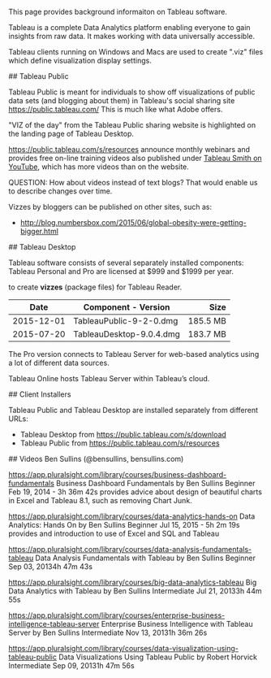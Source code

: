 This page provides background informaiton on Tableau software.

Tableau is a complete Data Analytics platform enabling everyone to gain
insights from raw data. It makes working with data universally accessible.

Tableau clients running on Windows and Macs are used to create ".viz" files which define visualization display settings.


<a id=“TableauPublic”>
## Tableau Public</a>

Tableau Public is meant for individuals to show off visualizations of public data sets
(and blogging about them) in Tableau's social sharing site
https://public.tableau.com/ 
This is much like what Adobe offers.

"VIZ of the day" from the Tableau Public sharing website is highlighted on the landing page of Tableau Desktop.

https://public.tableau.com/s/resources
announce monthly webinars and provides free on-line training videos also published under
<a target="_blank" href="https://www.youtube.com/channel/UCfAoXs9ej01qqIj6ti456tg/videos">
Tableau Smith on YouTube</a>, which has more videos than on the website.

QUESTION: How about videos instead of text blogs? That would enable us to describe changes over time.

Vizzes by bloggers can be published on other sites, such as:

 * http://blog.numbersbox.com/2015/06/global-obesity-were-getting-bigger.html

<a id=“TableauDesktop”>
## Tableau Desktop</a>

Tableau software consists of several separately installed components:
Tableau Personal and Pro are licensed at $999 and $1999 per year.

to create <strong>vizzes</strong> (package files) for Tableau Reader.

| Date | Component - Version | Size |
| ------ | ----------------------- | -------: |
| 2015-12-01 | TableauPublic-9-2-0.dmg | 185.5 MB |
| 2015-07-20 | TableauDesktop-9.0.4.dmg | 183.7 MB |

The Pro version connects to Tableau Server for web-based analytics
using a lot of different data sources.

Tableau Online hosts Tableau Server within Tableau’s cloud.

<a id=“ClientInstallers”>
## Client Installers</a>

Tableau Public and Tableau Desktop are installed separately from different URLs:

 * Tableau Desktop from https://public.tableau.com/s/download
 * Tableau Public from https://public.tableau.com/s/resources


<a id=“Videos”>
## Videos</a>
Ben Sullins (@bensullins, bensullins.com)


https://app.pluralsight.com/library/courses/business-dashboard-fundamentals
	Business Dashboard Fundamentals
	by Ben Sullins Beginner Feb 19, 2014 - 3h 36m 42s
	provides advice about design of beautiful charts in Excel and Tableau 8.1,
	such as removing Chart Junk.

https://app.pluralsight.com/library/courses/data-analytics-hands-on
	Data Analytics: Hands On
	by Ben Sullins Beginner Jul 15, 2015 - 5h 2m 19s
	provides and introduction to use of Excel and SQL and Tableau

https://app.pluralsight.com/library/courses/data-analysis-fundamentals-tableau
	Data Analysis Fundamentals with Tableau
	by Ben Sullins Beginner Sep 03, 20134h 47m 43s

https://app.pluralsight.com/library/courses/big-data-analytics-tableau
	Big Data Analytics with Tableau
	by Ben Sullins Intermediate Jul 21, 20133h 44m 55s

https://app.pluralsight.com/library/courses/enterprise-business-intelligence-tableau-server
	Enterprise Business Intelligence with Tableau Server
	by Ben Sullins Intermediate Nov 13, 20131h 36m 26s

https://app.pluralsight.com/library/courses/data-visualization-using-tableau-public
	Data Visualizations Using Tableau Public
	by Robert Horvick Intermediate Sep 09, 20131h 47m 56s

